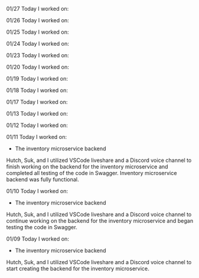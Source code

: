 01/27
Today I worked on:

01/26
Today I worked on:

01/25
Today I worked on:

01/24
Today I worked on:

01/23
Today I worked on:

01/20
Today I worked on:

01/19
Today I worked on:

01/18
Today I worked on:

01/17
Today I worked on:

01/13
Today I worked on:

01/12
Today I worked on:

01/11
Today I worked on:
* The inventory microservice backend

Hutch, Suk, and I utilized VSCode liveshare and a Discord voice channel to finish working on the backend for the inventory microservice and completed all testing of the code in Swagger. Inventory microservice backend was fully functional.


01/10
Today I worked on:
* The inventory microservice backend

Hutch, Suk, and I utilized VSCode liveshare and a Discord voice channel to continue working on the backend for the inventory microservice and began testing the code in Swagger.

01/09
Today I worked on:
* The inventory microservice backend

Hutch, Suk, and I utilized VSCode liveshare and a Discord voice channel to start creating the backend for the inventory microservice.
